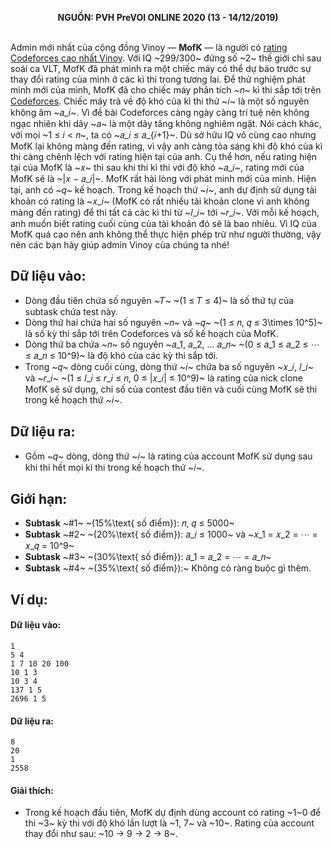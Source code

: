 **<center>NGUỒN: PVH PreVOI ONLINE 2020 (13 - 14/12/2019)</center>**
<br>

Admin mới nhất của cộng đồng Vinoy  — **MofK** — là người có [rating Codeforces cao nhất Vinoy](https://codeforces.com/profile/MofK). Với IQ ~299/300~ đứng số ~2~ thế giới chỉ sau soái ca VLT, MofK đã phát minh ra một chiếc máy có thể dự báo trước sự thay đổi rating của mình ở các kì thi trong tương lai. Để thử nghiệm phát minh mới của mình, MofK đã cho chiếc máy phân tích ~𝑛~ kì thi sắp tới trên [Codeforces](https://codeforces.com). Chiếc máy trả về độ khó của kì thi thứ ~𝑖~ là một số nguyên không âm ~𝑎_𝑖~. Vì đề bài Codeforces càng ngày càng trí tuệ nên không ngạc nhiên khi dãy ~𝑎~ là một dãy tăng không nghiêm ngặt. Nói cách khác, với mọi ~1 ≤ 𝑖 < 𝑛~, ta có ~𝑎_𝑖 ≤ 𝑎_{𝑖+1}~. Dù sở hữu IQ vô cùng cao nhưng MofK lại không màng đến rating, vì vậy anh càng tỏa sáng khi độ khó của kì thi càng chênh lệch với rating hiện tại của anh. Cụ thể hơn, nếu rating hiện tại của MofK là ~𝑥~ thì sau khi thi kì thi với độ khó ~𝑎_𝑖~, rating mới của MofK sẽ là ~|𝑥 − 𝑎_𝑖|~.  MofK rất hài lòng với phát minh mới của mình. Hiện tại, anh có ~𝑞~ kế hoạch. Trong kế hoạch thứ ~𝑖~, anh dự định sử dụng tài khoản có rating là ~𝑥_𝑖~ (MofK có rất nhiều tài khoản clone vì anh không màng đến rating) để thi tất cả các kì thi từ ~𝑙_𝑖~ tới ~𝑟_𝑖~. Với mỗi kế hoạch, anh muốn biết rating cuối cùng của tài khoản đó sẽ là bao nhiêu. Vì IQ của MofK quá cao nên anh không thể thực hiện phép trừ như người thường, vậy nên các bạn hãy giúp admin Vinoy của chúng ta nhé!

## Dữ liệu vào:
- Dòng đầu tiên chứa số nguyên ~𝑇~ ~(1 ≤ 𝑇 ≤ 4)~ là số thứ tự của subtask chứa test này.
- Dòng thứ hai chứa hai số nguyên ~𝑛~ và ~𝑞~ ~(1 ≤ 𝑛, 𝑞 ≤ 3\times 10^5)~ là số kỳ thi sắp tới trên Codeforces và số kế hoạch của MofK.
- Dòng thứ ba chứa ~𝑛~ số nguyên ~𝑎_1, 𝑎_2, … 𝑎_𝑛~ ~(0 ≤ 𝑎_1 ≤ 𝑎_2 ≤ ⋯ ≤ 𝑎_𝑛 ≤ 10^9)~ là độ khó của các kỳ thi sắp tới. 
- Trong ~𝑞~ dòng cuối cùng, dòng thứ ~𝑖~ chứa ba số nguyên ~𝑥_𝑖, 𝑙_𝑖~ và ~𝑟_𝑖~ ~(1 ≤ 𝑙_𝑖 ≤ 𝑟_𝑖 ≤ 𝑛, 0 ≤ |𝑥_𝑖| ≤ 10^9)~ là rating của nick clone MofK sẽ sử dụng, chỉ số của contest đầu tiên và cuối cùng MofK sẽ thi trong kế hoạch thứ ~𝑖~.

## Dữ liệu ra:
- Gồm ~𝑞~ dòng, dòng thứ ~𝑖~ là rating của account MofK sử dụng sau khi thi hết mọi kì thi trong kế hoạch thứ ~𝑖~.

## Giới hạn:
- **Subtask** ~\#1~ ~(15\%\text{ số điểm}): 𝑛, 𝑞 ≤ 5000~
- **Subtask** ~\#2~ ~(20\%\text{ số điểm}): 𝑎_𝑖 ≤ 1000~ và ~𝑥_1 = 𝑥_2 = ⋯ = 𝑥_𝑞 = 10^9~
- **Subtask** ~\#3~ ~(30\%\text{ số điểm}): 𝑎_1 = 𝑎_2 = ⋯ = 𝑎_𝑛~
- **Subtask** ~\#4~ ~(35\%\text{ số điểm}):~ Không có ràng buộc gì thêm. 

## Ví dụ:
#### Dữ liệu vào:
```
1
5 4
1 7 10 20 100
10 1 3
10 3 4
137 1 5
2696 1 5
```

#### Dữ liệu ra:
```
8
20
1
2558
```

#### Giải thích:
- Trong kế hoạch đầu tiên, MofK dự định dùng account có rating ~1~0 để thi ~3~ kỳ thi với độ khó lần lượt là ~1, 7~ và ~10~. Rating của account thay đổi như sau: ~10 → 9 → 2 → 8~.